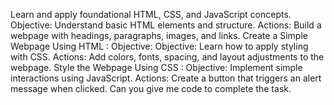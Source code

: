 Learn and apply foundational HTML, CSS, and JavaScript concepts.
Objective: Understand basic HTML elements and structure.
Actions: Build a webpage with headings, paragraphs, images, and links.
Create a Simple Webpage Using HTML :
Objective:
Objective: Learn how to apply styling with CSS.
Actions: Add colors, fonts, spacing, and layout adjustments to the webpage.
Style the Webpage Using CSS :
Objective: Implement simple interactions using JavaScript.
Actions: Create a button that triggers an alert message when clicked.
Can you give me code to complete the task.
